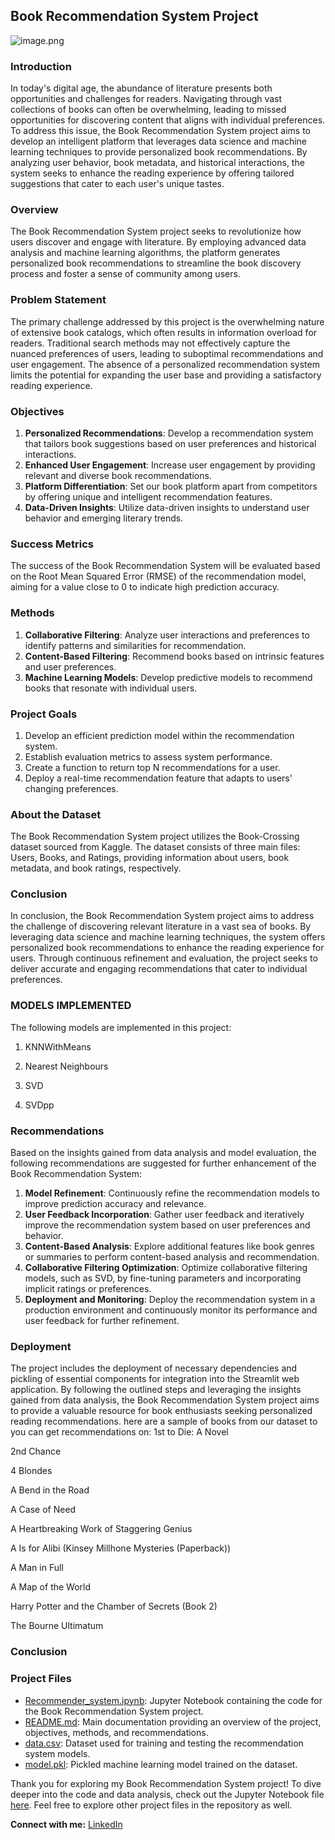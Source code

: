 ## Book Recommendation System Project

![image.png](https://github.com/kamaupaul/BOOK-RECOMMENDER-SYSTEM./blob/main/download.png)

### Introduction
In today's digital age, the abundance of literature presents both opportunities and challenges for readers. Navigating through vast collections of books can often be overwhelming, leading to missed opportunities for discovering content that aligns with individual preferences. To address this issue, the Book Recommendation System project aims to develop an intelligent platform that leverages data science and machine learning techniques to provide personalized book recommendations. By analyzing user behavior, book metadata, and historical interactions, the system seeks to enhance the reading experience by offering tailored suggestions that cater to each user's unique tastes.


### Overview
The Book Recommendation System project seeks to revolutionize how users discover and engage with literature. By employing advanced data analysis and machine learning algorithms, the platform generates personalized book recommendations to streamline the book discovery process and foster a sense of community among users.

### Problem Statement
The primary challenge addressed by this project is the overwhelming nature of extensive book catalogs, which often results in information overload for readers. Traditional search methods may not effectively capture the nuanced preferences of users, leading to suboptimal recommendations and user engagement. The absence of a personalized recommendation system limits the potential for expanding the user base and providing a satisfactory reading experience.

### Objectives
1. **Personalized Recommendations**: Develop a recommendation system that tailors book suggestions based on user preferences and historical interactions.
2. **Enhanced User Engagement**: Increase user engagement by providing relevant and diverse book recommendations.
3. **Platform Differentiation**: Set our book platform apart from competitors by offering unique and intelligent recommendation features.
4. **Data-Driven Insights**: Utilize data-driven insights to understand user behavior and emerging literary trends.

### Success Metrics
The success of the Book Recommendation System will be evaluated based on the Root Mean Squared Error (RMSE) of the recommendation model, aiming for a value close to 0 to indicate high prediction accuracy.

### Methods
1. **Collaborative Filtering**: Analyze user interactions and preferences to identify patterns and similarities for recommendation.
2. **Content-Based Filtering**: Recommend books based on intrinsic features and user preferences.
3. **Machine Learning Models**: Develop predictive models to recommend books that resonate with individual users.

### Project Goals
1. Develop an efficient prediction model within the recommendation system.
2. Establish evaluation metrics to assess system performance.
3. Create a function to return top N recommendations for a user.
4. Deploy a real-time recommendation feature that adapts to users' changing preferences.

### About the Dataset
The Book Recommendation System project utilizes the Book-Crossing dataset sourced from Kaggle. The dataset consists of three main files: Users, Books, and Ratings, providing information about users, book metadata, and book ratings, respectively.

### Conclusion
In conclusion, the Book Recommendation System project aims to address the challenge of discovering relevant literature in a vast sea of books. By leveraging data science and machine learning techniques, the system offers personalized book recommendations to enhance the reading experience for users. Through continuous refinement and evaluation, the project seeks to deliver accurate and engaging recommendations that cater to individual preferences.

### MODELS IMPLEMENTED
The following models are implemented in this project:

1. KNNWithMeans

2. Nearest Neighbours

3. SVD 

4. SVDpp

### Recommendations
Based on the insights gained from data analysis and model evaluation, the following recommendations are suggested for further enhancement of the Book Recommendation System:
1. **Model Refinement**: Continuously refine the recommendation models to improve prediction accuracy and relevance.
2. **User Feedback Incorporation**: Gather user feedback and iteratively improve the recommendation system based on user preferences and behavior.
3. **Content-Based Analysis**: Explore additional features like book genres or summaries to perform content-based analysis and recommendation.
4. **Collaborative Filtering Optimization**: Optimize collaborative filtering models, such as SVD, by fine-tuning parameters and incorporating implicit ratings or preferences.
5. **Deployment and Monitoring**: Deploy the recommendation system in a production environment and continuously monitor its performance and user feedback for further refinement.


### Deployment
The project includes the deployment of necessary dependencies and pickling of essential components for integration into the Streamlit web application. By following the outlined steps and leveraging the insights gained from data analysis, the Book Recommendation System project aims to provide a valuable resource for book enthusiasts seeking personalized reading recommendations.
here are a sample of books from our dataset to you can get recommendations on: 1st to Die: A Novel

2nd Chance

4 Blondes

A Bend in the Road

A Case of Need

A Heartbreaking Work of Staggering Genius

A Is for Alibi (Kinsey Millhone Mysteries (Paperback))

A Man in Full

A Map of the World

Harry Potter and the Chamber of Secrets (Book 2)

The Bourne Ultimatum

### Conclusion
### Project Files

- [Recommender_system.ipynb](https://github.com/kamaupaul/BOOK-RECOMMENDER-SYSTEM./blob/main/Recommender_system.ipynb): Jupyter Notebook containing the code for the Book Recommendation System project.
- [README.md](https://github.com/kamaupaul/BOOK-RECOMMENDER-SYSTEM./blob/main/README.md): Main documentation providing an overview of the project, objectives, methods, and recommendations.
- [data.csv](https://github.com/kamaupaul/BOOK-RECOMMENDER-SYSTEM./blob/main/data.csv): Dataset used for training and testing the recommendation system models.
- [model.pkl](https://github.com/kamaupaul/BOOK-RECOMMENDER-SYSTEM./blob/main/model.pkl): Pickled machine learning model trained on the dataset.


Thank you for exploring my Book Recommendation System project! To dive deeper into the code and data analysis, check out the Jupyter Notebook file [here](https://github.com/kamaupaul/BOOK-RECOMMENDER-SYSTEM./blob/main/Recommender_system.ipynb). Feel free to explore other project files in the repository as well.

**Connect with me:** [LinkedIn](https://www.linkedin.com/in/paul-njuguna-63a869185)
